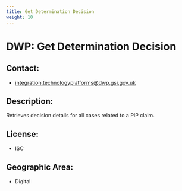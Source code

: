 ```yaml
---
title: Get Determination Decision
weight: 10
---
```


# DWP: Get Determination Decision

## Contact:
 - [integration.technologyplatforms@dwp.gsi.gov.uk](mailto:integration.technologyplatforms@dwp.gsi.gov.uk)

## Description:
Retrieves decision details for all cases related to a PIP claim.

## License:
 - ISC

## Geographic Area:
 - Digital

